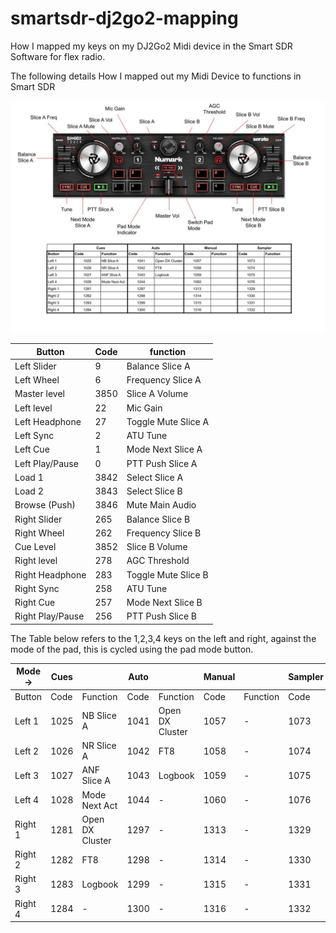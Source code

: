 # smartsdr-dj2go2-mapping
How I mapped my keys on my DJ2Go2 Midi device in the Smart SDR Software for flex radio. 

The following details How I mapped out my Midi Device to functions in Smart SDR

![alt text](https://github.com/daniel-tickell/smartsdr-dj2go2-mapping/blob/main/DJ2GO2%20Flex%20layout.jpg?raw=true)

|Button |	Code |	function |
| ------------- |------------- | ------------- |
|Left Slider	  |9|	 Balance Slice A|
|Left Wheel	    |6|	Frequency Slice A|
|Master level	  |3850|	Slice A Volume|
|Left level	    |22|	Mic Gain|
|Left Headphone	|27|	Toggle Mute Slice A|
|Left Sync	    |2|	ATU Tune|
|Left Cue	      |1|	Mode Next Slice A|
|Left Play/Pause|0|	PTT Push Slice A|
|Load 1	        |3842|	Select Slice A
|Load 2	        |3843|	Select Slice B
|Browse (Push)	|3846|	Mute Main Audio
|Right Slider	  |265|	Balance Slice B |
|Right Wheel	  |262|	Frequency Slice B |
|Cue Level	    |3852|	Slice B Volume|
|Right level	  |278|	AGC Threshold|
|Right Headphone|283|	Toggle Mute Slice B|
|Right Sync	    |258|	ATU Tune|
|Right Cue	    |257|	Mode Next Slice B|
|Right Play/Pause|256|	PTT Push Slice B|

The Table below refers to the 1,2,3,4 keys on the left and right, against the mode of the pad, this is cycled using the pad mode button. 

|Mode ->		|Cues	|			  |	Auto	|				 |Manual	|			|Sampler|			|
| ----- |------ | ----------- |------   | -----------    |------    | --------- |------ | --------- |
|Button	|Code	|Function	  |	Code	|Function		 |  Code	|Function	|Code	|Function	|
|Left 1	|1025	|NB Slice A   |	1041	|Open DX Cluster |	1057	|-			|1073	|-			|
|Left 2	|1026	|NR Slice A	  |	1042	|FT8			 |	1058	|-			|1074	|-			|
|Left 3	|1027	|ANF Slice A  |	1043	|Logbook		 |	1059	|-			|1075	|-			|
|Left 4	|1028	|Mode Next Act|	1044	| -				 |	1060	|-			|1076	|-			|
|Right 1|1281	| Open DX Cluster 		  | 1297	| -				 |	1313	|-			|1329	|-			|
|Right 2|1282	| FT8 		  |	1298	| - 			 |	1314	|-			|1330	|-			|
|Right 3|1283	| Logbook 		  |	1299	| - 			 |	1315	|-			|1331	|-			|
|Right 4|1284	| - 	      |	1300	| - 			 |	1316	|-			|1332	|-			|
